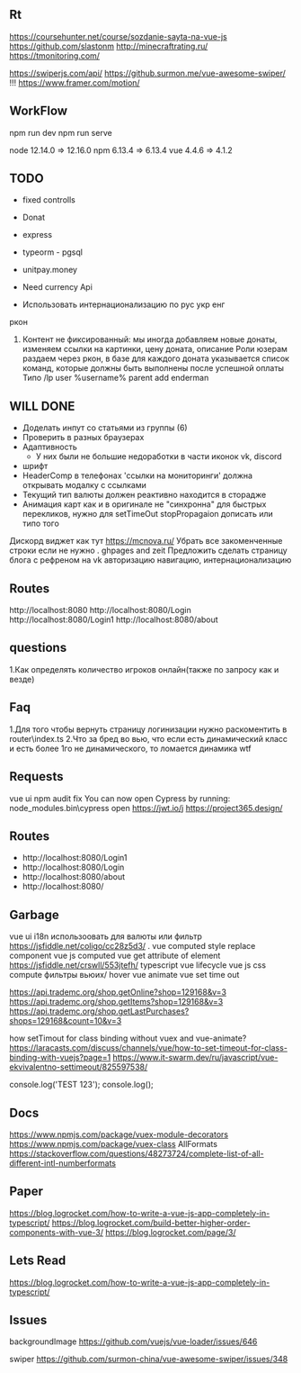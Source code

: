 ## Rt
https://coursehunter.net/course/sozdanie-sayta-na-vue-js
https://github.com/slastonm
http://minecraftrating.ru/
https://tmonitoring.com/

https://swiperjs.com/api/
https://github.surmon.me/vue-awesome-swiper/
!!!
https://www.framer.com/motion/

## WorkFlow
npm run dev
npm run serve

node 12.14.0 => 12.16.0
npm 6.13.4 => 6.13.4
vue 4.4.6 => 4.1.2

## TODO

* fixed controlls
* Donat

* express
* typeorm - pgsql
* unitpay.money
* Need currency Api

* Использовать интернационализацию по рус укр енг

ркон


1) Контент не фиксированный: мы иногда добавляем новые донаты, изменяем ссылки на картинки, цену доната, описание
Роли юзерам раздаем через ркон, в базе для каждого доната указывается список команд, которые должны быть выполнены после успешной оплаты
Типо /lp user %username% parent add enderman

## WILL DONE

* Доделать инпут со статьями из группы (6)
* Проверить в разных браузерах
* Адаптивность
  * У них были не большие недоработки в части иконок vk, discord
* шрифт
* HeaderComp в телефонах 'ссылки на мониторинги' должна открывать модалку с ссылками
* Текущий тип валюты должен реактивно находится в сторадже
* Анимация карт как и в оригинале не "синхронна" для быстрых перекликов, нужно для setTimeOut stopPropagaion дописать или типо того

Дискорд виджет как тут
  https://mcnova.ru/
Убрать все закоменченные строки если не нужно
.
ghpages and zeit
Предложить сделать страницу блога с рефреном на vk
авторизацию
навигацию, интернационализацию

## Routes

http://localhost:8080
http://localhost:8080/Login
http://localhost:8080/Login1
http://localhost:8080/about

## questions
1.Как определять количество игроков онлайн(также по запросу как и везде)

## Faq
1.Для того чтобы вернуть страницу логинизации нужно раскоментить в router\index.ts
2.Что за бред во вью, что если есть динамический класс и есть более 1го не динамического, то ломается динамика wtf

## Requests
vue ui
npm audit fix
You can now open Cypress by running: node_modules\.bin\cypress open
https://jwt.io/j
https://project365.design/

## Routes
* http://localhost:8080/Login1
* http://localhost:8080/Login
* http://localhost:8080/about
* http://localhost:8080/

## Garbage

vue ui
i18n использоовать для валюты или фильтр
https://jsfiddle.net/coligo/cc28z5d3/
.
vue computed style
replace
component vue js computed
vue get attribute of element
https://jsfiddle.net/crswll/553jtefh/
typescript vue lifecycle
vue js css compute
фильтры вьюих/  hover
vue animate
vue set time out

https://api.trademc.org/shop.getOnline?shop=129168&v=3
https://api.trademc.org/shop.getItems?shop=129168&v=3
https://api.trademc.org/shop.getLastPurchases?shops=129168&count=10&v=3

how setTimout for class binding without vuex and vue-animate?
https://laracasts.com/discuss/channels/vue/how-to-set-timeout-for-class-binding-with-vuejs?page=1
https://www.it-swarm.dev/ru/javascript/vue-ekvivalentno-settimeout/825597538/

console.log('TEST 123');
console.log();

## Docs

https://www.npmjs.com/package/vuex-module-decorators
https://www.npmjs.com/package/vuex-class
AllFormats
https://stackoverflow.com/questions/48273724/complete-list-of-all-different-intl-numberformats

## Paper

https://blog.logrocket.com/how-to-write-a-vue-js-app-completely-in-typescript/
https://blog.logrocket.com/build-better-higher-order-components-with-vue-3/
https://blog.logrocket.com/page/3/

## Lets Read

https://blog.logrocket.com/how-to-write-a-vue-js-app-completely-in-typescript/

## Issues

backgroundImage
https://github.com/vuejs/vue-loader/issues/646

swiper
https://github.com/surmon-china/vue-awesome-swiper/issues/348

